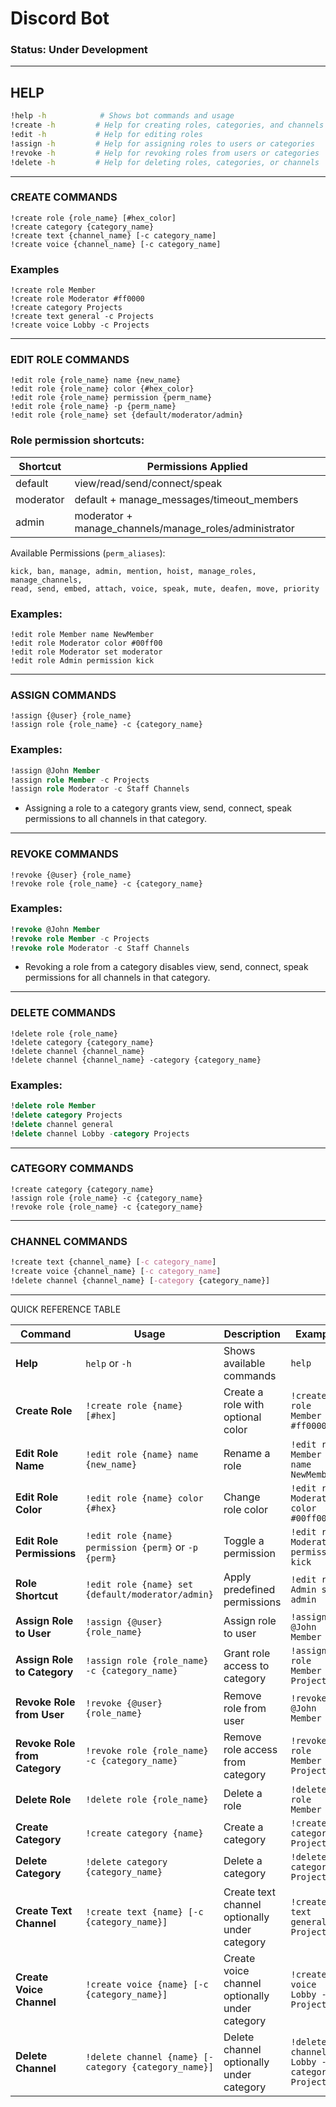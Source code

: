 # Discord Bot
### Status: Under Development

---

## HELP

```bash
!help -h            # Shows bot commands and usage
!create -h         # Help for creating roles, categories, and channels
!edit -h           # Help for editing roles
!assign -h         # Help for assigning roles to users or categories
!revoke -h         # Help for revoking roles from users or categories
!delete -h         # Help for deleting roles, categories, or channels
```

---

### CREATE COMMANDS

```pgsql
!create role {role_name} [#hex_color]           
!create category {category_name}                
!create text {channel_name} [-c category_name] 
!create voice {channel_name} [-c category_name]
```

### Examples

```pgsql
!create role Member
!create role Moderator #ff0000
!create category Projects
!create text general -c Projects
!create voice Lobby -c Projects
```
---

### EDIT ROLE COMMANDS

```pgsql
!edit role {role_name} name {new_name}           
!edit role {role_name} color {#hex_color}       
!edit role {role_name} permission {perm_name}   
!edit role {role_name} -p {perm_name}           
!edit role {role_name} set {default/moderator/admin} 
```

### Role permission shortcuts:

| Shortcut  | Permissions Applied                                    |
| --------- | ------------------------------------------------------ |
| default   | view/read/send/connect/speak                           |
| moderator | default + manage_messages/timeout_members              |
| admin     | moderator + manage_channels/manage_roles/administrator |

Available Permissions (`perm_aliases`):

```
kick, ban, manage, admin, mention, hoist, manage_roles, manage_channels,
read, send, embed, attach, voice, speak, mute, deafen, move, priority
```

### Examples:

```pgsql
!edit role Member name NewMember
!edit role Moderator color #00ff00
!edit role Moderator set moderator
!edit role Admin permission kick
```

---

### ASSIGN COMMANDS

```pgsql
!assign {@user} {role_name}                     
!assign role {role_name} -c {category_name}     
```

### Examples:

```sql
!assign @John Member
!assign role Member -c Projects
!assign role Moderator -c Staff Channels
```
- Assigning a role to a category grants view, send, connect, speak permissions to all channels in that category.

---

### REVOKE COMMANDS

```pgsql
!revoke {@user} {role_name}                     
!revoke role {role_name} -c {category_name}     
```

### Examples:
```sql
!revoke @John Member
!revoke role Member -c Projects
!revoke role Moderator -c Staff Channels
```
- Revoking a role from a category disables view, send, connect, speak permissions for all channels in that category.

---

### DELETE COMMANDS

```pgsql
!delete role {role_name}                        
!delete category {category_name}                
!delete channel {channel_name}                  
!delete channel {channel_name} -category {category_name} 
```

### Examples:

```sql
!delete role Member
!delete category Projects
!delete channel general
!delete channel Lobby -category Projects
```

---

### CATEGORY COMMANDS

```pgsql
!create category {category_name}                
!assign role {role_name} -c {category_name}    
!revoke role {role_name} -c {category_name}    
```

---

### CHANNEL COMMANDS

```scss
!create text {channel_name} [-c category_name] 
!create voice {channel_name} [-c category_name]
!delete channel {channel_name} [-category {category_name}] 
```

---

QUICK REFERENCE TABLE

| Command                       | Usage                                                | Description                                    | Example                                    |
| ----------------------------- | ---------------------------------------------------- | ---------------------------------------------- | ------------------------------------------ |
| **Help**                      | `help` or `-h`                                       | Shows available commands                       | `help`                                     |
| **Create Role**               | `!create role {name} [#hex]`                         | Create a role with optional color              | `!create role Member #ff0000`              |
| **Edit Role Name**            | `!edit role {name} name {new_name}`                  | Rename a role                                  | `!edit role Member name NewMember`         |
| **Edit Role Color**           | `!edit role {name} color {#hex}`                     | Change role color                              | `!edit role Moderator color #00ff00`       |
| **Edit Role Permissions**     | `!edit role {name} permission {perm}` or `-p {perm}` | Toggle a permission                            | `!edit role Moderator permission kick`     |
| **Role Shortcut**             | `!edit role {name} set {default/moderator/admin}`    | Apply predefined permissions                   | `!edit role Admin set admin`               |
| **Assign Role to User**       | `!assign {@user} {role_name}`                        | Assign role to user                            | `!assign @John Member`                     |
| **Assign Role to Category**   | `!assign role {role_name} -c {category_name}`        | Grant role access to category                  | `!assign role Member -c Projects`          |
| **Revoke Role from User**     | `!revoke {@user} {role_name}`                        | Remove role from user                          | `!revoke @John Member`                     |
| **Revoke Role from Category** | `!revoke role {role_name} -c {category_name}`        | Remove role access from category               | `!revoke role Member -c Projects`          |
| **Delete Role**               | `!delete role {role_name}`                           | Delete a role                                  | `!delete role Member`                      |
| **Create Category**           | `!create category {name}`                            | Create a category                              | `!create category Projects`                |
| **Delete Category**           | `!delete category {category_name}`                   | Delete a category                              | `!delete category Projects`                |
| **Create Text Channel**       | `!create text {name} [-c {category_name}]`           | Create text channel optionally under category  | `!create text general -c Projects`         |
| **Create Voice Channel**      | `!create voice {name} [-c {category_name}]`          | Create voice channel optionally under category | `!create voice Lobby -c Projects`          |
| **Delete Channel**            | `!delete channel {name} [-category {category_name}]` | Delete channel optionally under category       | `!delete channel Lobby -category Projects` |
